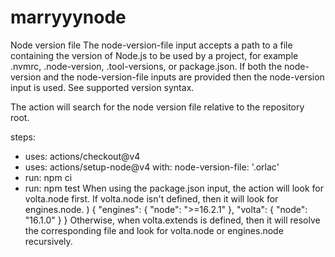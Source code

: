 # marryyynode
Node version file
The node-version-file input accepts a path to a file containing the version of Node.js to be used by a project, for example .nvmrc, .node-version, .tool-versions, or package.json. If both the node-version and the node-version-file inputs are provided then the node-version input is used. See supported version syntax.

The action will search for the node version file relative to the repository root.

steps:
- uses: actions/checkout@v4
- uses: actions/setup-node@v4
  with:
    node-version-file: '.orlac'
- run: npm ci
- run: npm test
When using the package.json input, the action will look for volta.node first. If volta.node isn't defined, then it will look for engines.node.
)
{
  "engines": {
    "node": ">=16.2.1"
  },
  "volta": {
    "node": "16.1.0"
  }
}
Otherwise, when volta.extends is defined, then it will resolve the corresponding file and look for volta.node or engines.node recursively.

